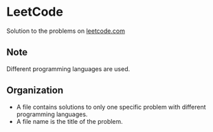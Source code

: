 # LeetCode
Solution to the problems on [leetcode.com](https://leetcode.com/problemset/all/)

## Note 
Different programming languages are used. 
## Organization 
* A file contains solutions to only one specific problem with different programming languages.
* A file name is the title of the problem.
